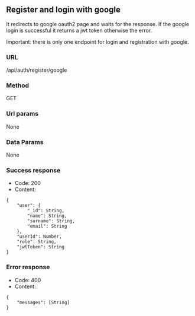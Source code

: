 ## Register and login with google

It redirects to google oauth2 page and waits for the response.
If the google login is successful it returns a jwt token otherwise the error.

Important: there is only one endpoint for login and registration with google.

### URL

/api/auth/register/google

### Method

GET

### Url params

None

### Data Params

None

### Success response
- Code: 200
- Content:
```
{
    "user": {
        "_id": String,
        "name": String,
        "surname": String,
        "email": String
    },
    "userId": Number,
    "role": String,
    "jwtToken": String
}
```

### Error response
- Code: 400
- Content:
```
{
    "messages": [String]
}
```
